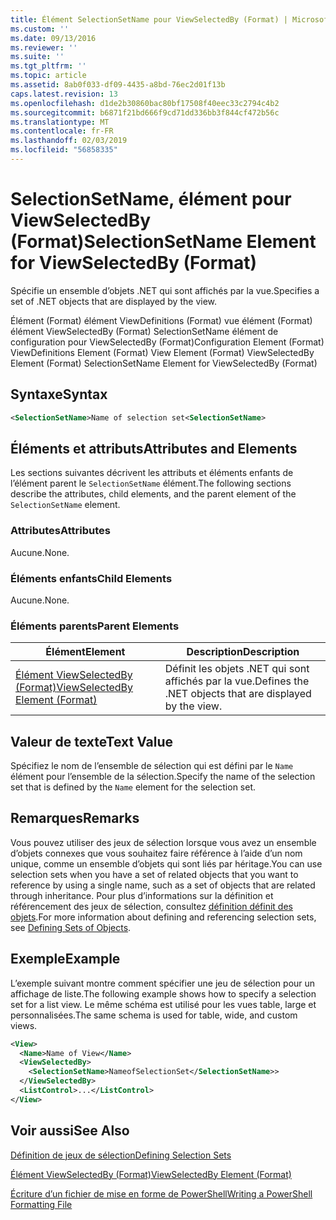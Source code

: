 ```yaml
---
title: Élément SelectionSetName pour ViewSelectedBy (Format) | Microsoft Docs
ms.custom: ''
ms.date: 09/13/2016
ms.reviewer: ''
ms.suite: ''
ms.tgt_pltfrm: ''
ms.topic: article
ms.assetid: 8ab0f033-df09-4435-a8bd-76ec2d01f13b
caps.latest.revision: 13
ms.openlocfilehash: d1de2b30860bac80bf17508f40eec33c2794c4b2
ms.sourcegitcommit: b6871f21bd666f9cd71dd336bb3f844cf472b56c
ms.translationtype: MT
ms.contentlocale: fr-FR
ms.lasthandoff: 02/03/2019
ms.locfileid: "56858335"
---
```

# <a name="selectionsetname-element-for-viewselectedby-format"></a><span data-ttu-id="f343b-102">SelectionSetName, élément pour ViewSelectedBy (Format)</span><span class="sxs-lookup"><span data-stu-id="f343b-102">SelectionSetName Element for ViewSelectedBy (Format)</span></span>

<span data-ttu-id="f343b-103">Spécifie un ensemble d’objets .NET qui sont affichés par la vue.</span><span class="sxs-lookup"><span data-stu-id="f343b-103">Specifies a set of .NET objects that are displayed by the view.</span></span>

<span data-ttu-id="f343b-104">Élément (Format) élément ViewDefinitions (Format) vue élément (Format) élément ViewSelectedBy (Format) SelectionSetName élément de configuration pour ViewSelectedBy (Format)</span><span class="sxs-lookup"><span data-stu-id="f343b-104">Configuration Element (Format) ViewDefinitions Element (Format) View Element (Format) ViewSelectedBy Element (Format) SelectionSetName Element for ViewSelectedBy (Format)</span></span>

## <a name="syntax"></a><span data-ttu-id="f343b-105">Syntaxe</span><span class="sxs-lookup"><span data-stu-id="f343b-105">Syntax</span></span>

```xml
<SelectionSetName>Name of selection set<SelectionSetName>
```

## <a name="attributes-and-elements"></a><span data-ttu-id="f343b-106">Éléments et attributs</span><span class="sxs-lookup"><span data-stu-id="f343b-106">Attributes and Elements</span></span>

<span data-ttu-id="f343b-107">Les sections suivantes décrivent les attributs et éléments enfants de l’élément parent le `SelectionSetName` élément.</span><span class="sxs-lookup"><span data-stu-id="f343b-107">The following sections describe the attributes, child elements, and the parent element of the `SelectionSetName` element.</span></span>

### <a name="attributes"></a><span data-ttu-id="f343b-108">Attributes</span><span class="sxs-lookup"><span data-stu-id="f343b-108">Attributes</span></span>

<span data-ttu-id="f343b-109">Aucune.</span><span class="sxs-lookup"><span data-stu-id="f343b-109">None.</span></span>

### <a name="child-elements"></a><span data-ttu-id="f343b-110">Éléments enfants</span><span class="sxs-lookup"><span data-stu-id="f343b-110">Child Elements</span></span>

<span data-ttu-id="f343b-111">Aucune.</span><span class="sxs-lookup"><span data-stu-id="f343b-111">None.</span></span>

### <a name="parent-elements"></a><span data-ttu-id="f343b-112">Éléments parents</span><span class="sxs-lookup"><span data-stu-id="f343b-112">Parent Elements</span></span>

|<span data-ttu-id="f343b-113">Élément</span><span class="sxs-lookup"><span data-stu-id="f343b-113">Element</span></span>|<span data-ttu-id="f343b-114">Description</span><span class="sxs-lookup"><span data-stu-id="f343b-114">Description</span></span>|
|-------------|-----------------|
|[<span data-ttu-id="f343b-115">Élément ViewSelectedBy (Format)</span><span class="sxs-lookup"><span data-stu-id="f343b-115">ViewSelectedBy Element (Format)</span></span>](./viewselectedby-element-format.md)|<span data-ttu-id="f343b-116">Définit les objets .NET qui sont affichés par la vue.</span><span class="sxs-lookup"><span data-stu-id="f343b-116">Defines the .NET objects that are displayed by the view.</span></span>|

## <a name="text-value"></a><span data-ttu-id="f343b-117">Valeur de texte</span><span class="sxs-lookup"><span data-stu-id="f343b-117">Text Value</span></span>

<span data-ttu-id="f343b-118">Spécifiez le nom de l’ensemble de sélection qui est défini par le `Name` élément pour l’ensemble de la sélection.</span><span class="sxs-lookup"><span data-stu-id="f343b-118">Specify the name of the selection set that is defined by the `Name` element for the selection set.</span></span>

## <a name="remarks"></a><span data-ttu-id="f343b-119">Remarques</span><span class="sxs-lookup"><span data-stu-id="f343b-119">Remarks</span></span>

<span data-ttu-id="f343b-120">Vous pouvez utiliser des jeux de sélection lorsque vous avez un ensemble d’objets connexes que vous souhaitez faire référence à l’aide d’un nom unique, comme un ensemble d’objets qui sont liés par héritage.</span><span class="sxs-lookup"><span data-stu-id="f343b-120">You can use selection sets when you have a set of related objects that you want to reference by using a single name, such as a set of objects that are related through inheritance.</span></span> <span data-ttu-id="f343b-121">Pour plus d’informations sur la définition et référencement des jeux de sélection, consultez [définition définit des objets](./defining-selection-sets.md).</span><span class="sxs-lookup"><span data-stu-id="f343b-121">For more information about defining and referencing selection sets, see [Defining Sets of Objects](./defining-selection-sets.md).</span></span>

## <a name="example"></a><span data-ttu-id="f343b-122">Exemple</span><span class="sxs-lookup"><span data-stu-id="f343b-122">Example</span></span>

<span data-ttu-id="f343b-123">L’exemple suivant montre comment spécifier une jeu de sélection pour un affichage de liste.</span><span class="sxs-lookup"><span data-stu-id="f343b-123">The following example shows how to specify a selection set for a list view.</span></span> <span data-ttu-id="f343b-124">Le même schéma est utilisé pour les vues table, large et personnalisées.</span><span class="sxs-lookup"><span data-stu-id="f343b-124">The same schema is used for table, wide, and custom views.</span></span>

```xml
<View>
  <Name>Name of View</Name>
  <ViewSelectedBy>
    <SelectionSetName>NameofSelectionSet</SelectionSetName>>
  </ViewSelectedBy>
  <ListControl>...</ListControl>
</View>
```

## <a name="see-also"></a><span data-ttu-id="f343b-125">Voir aussi</span><span class="sxs-lookup"><span data-stu-id="f343b-125">See Also</span></span>

[<span data-ttu-id="f343b-126">Définition de jeux de sélection</span><span class="sxs-lookup"><span data-stu-id="f343b-126">Defining Selection Sets</span></span>](./defining-selection-sets.md)

[<span data-ttu-id="f343b-127">Élément ViewSelectedBy (Format)</span><span class="sxs-lookup"><span data-stu-id="f343b-127">ViewSelectedBy Element (Format)</span></span>](./viewselectedby-element-format.md)

[<span data-ttu-id="f343b-128">Écriture d’un fichier de mise en forme de PowerShell</span><span class="sxs-lookup"><span data-stu-id="f343b-128">Writing a PowerShell Formatting File</span></span>](./writing-a-powershell-formatting-file.md)
